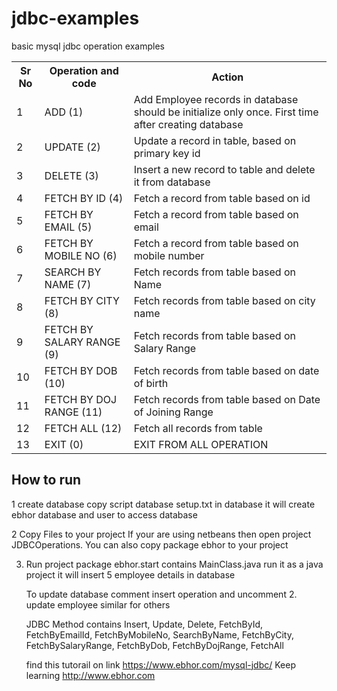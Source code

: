# jdbc-examples
basic mysql jdbc operation examples

          
<table class="table">
<tr>
<th>Sr No</th>
   <th>Operation and code</th>
   <th>Action</th>
</tr>
<tr>
     <td>1</td>
     <td>ADD (1)</td>
     <td>Add Employee records in database should be initialize only once. First time after creating database</td>
     
</tr>
<tr>
     <td>2</td>
     <td>UPDATE (2)</td>
     <td>Update a record in table, based on primary key id</td>
     
</tr>
<tr>
     <td>3</td>
     <td>DELETE (3)</td>
     <td>Insert a new record to table and delete it from database</td>
     
</tr>
<tr>
     <td>4</td>
     <td>FETCH BY ID (4)</td>
     <td>Fetch a record from table based on id</td>
     
</tr>
<tr>
     <td>5</td>
     <td>FETCH BY EMAIL (5)</td>
     <td>Fetch a record from table based on email</td>
     
</tr>
<tr>
     <td>6</td>
     <td>FETCH BY MOBILE NO (6)</td>
     <td>Fetch a record from table based on mobile number</td>
     
</tr>
<tr>
     <td>7</td>
     <td>SEARCH BY NAME (7)</td>
     <td>Fetch records from table based on Name</td>
     
</tr>
<tr>
     <td>8</td>
     <td>FETCH BY CITY (8)</td>
     <td>Fetch records from table based on city name</td>
     
</tr>
<tr>
     <td>9</td>
     <td>FETCH BY SALARY RANGE (9)</td>
     <td>Fetch records from table based on Salary Range</td>
     
</tr>
<tr>
     <td>10</td>
     <td>FETCH BY DOB (10)</td>
     <td>Fetch records from table based on date of birth</td>
     
</tr>
<tr>
     <td>11</td>
     <td>FETCH BY DOJ RANGE (11)</td>
     <td>Fetch records from table based on Date of Joining Range</td>
     
</tr>
<tr>
     <td>12</td>
     <td>FETCH ALL (12)</td>
     <td>Fetch all records from table </td>
     
</tr>
<tr>
     <td>13</td>
     <td>EXIT (0)</td>
     <td>EXIT FROM ALL OPERATION</td>
     
</tr>
</table>


 <h2>How to run</h2> 

1 create database
 copy script database setup.txt in database it will create ebhor database and user to access database

2 Copy Files to your project 
  If your are using netbeans then open project JDBCOperations.
  You can also copy package ebhor to your project 
  
3. Run project
    package ebhor.start contains MainClass.java run it as a java project it will insert 5 employee details in database
    
    To update database comment insert operation and uncomment 2. update employee
     similar for others
     
     JDBC Method contains
     Insert,
     Update, 
     Delete,
     FetchById,
     FetchByEmailId,
     FetchByMobileNo,
     SearchByName,
     FetchByCity,
     FetchBySalaryRange,
     FetchByDob,
     FetchByDojRange,
     FetchAll
     
     find this tutorail on link https://www.ebhor.com/mysql-jdbc/
     Keep learning  http://www.ebhor.com
     
